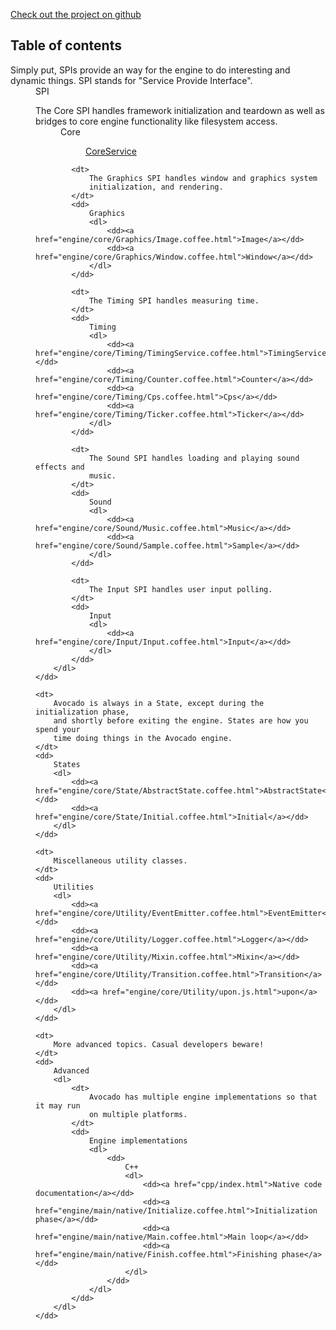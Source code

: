 [Check out the project on github](https://github.com/cha0s/avocado)

## Table of contents

<dl>
	<dt>
		Simply put, SPIs provide an way for the engine to do interesting and
		dynamic things. SPI stands for "Service Provide Interface".
	</dt>
	<dd>
		SPI
		<dl>
			<dt>
				The Core SPI handles framework initialization and teardown as
				well as bridges to core engine functionality like filesystem
				access.
			</dt>
			<dd>
				Core
				<dl>
					<dd><a href="engine/core/CoreService.coffee.html">CoreService</a></dd>
				</dl>
			</dd>
			
			<dt>
				The Graphics SPI handles window and graphics system
				initialization, and rendering.
			</dt>
			<dd>
				Graphics
				<dl>
					<dd><a href="engine/core/Graphics/Image.coffee.html">Image</a></dd>
					<dd><a href="engine/core/Graphics/Window.coffee.html">Window</a></dd>
				</dl>
			</dd>
			
			<dt>
				The Timing SPI handles measuring time.
			</dt>
			<dd>
				Timing
				<dl>
					<dd><a href="engine/core/Timing/TimingService.coffee.html">TimingService</a></dd>
					<dd><a href="engine/core/Timing/Counter.coffee.html">Counter</a></dd>
					<dd><a href="engine/core/Timing/Cps.coffee.html">Cps</a></dd>
					<dd><a href="engine/core/Timing/Ticker.coffee.html">Ticker</a></dd>
				</dl>
			</dd>
			
			<dt>
				The Sound SPI handles loading and playing sound effects and
				music.
			</dt>
			<dd>
				Sound
				<dl>
					<dd><a href="engine/core/Sound/Music.coffee.html">Music</a></dd>
					<dd><a href="engine/core/Sound/Sample.coffee.html">Sample</a></dd>
				</dl>
			</dd>
			
			<dt>
				The Input SPI handles user input polling.
			</dt>
			<dd>
				Input
				<dl>
					<dd><a href="engine/core/Input/Input.coffee.html">Input</a></dd>
				</dl>
			</dd>
		</dl>
	</dd>
	
	<dt>
		Avocado is always in a State, except during the initialization phase,
		and shortly before exiting the engine. States are how you spend your
		time doing things in the Avocado engine.	
	</dt>
	<dd>
		States
		<dl>
			<dd><a href="engine/core/State/AbstractState.coffee.html">AbstractState</a></dd>
			<dd><a href="engine/core/State/Initial.coffee.html">Initial</a></dd>
		</dl>
	</dd>
	
	<dt>
		Miscellaneous utility classes.
	</dt>
	<dd>
		Utilities
		<dl>
			<dd><a href="engine/core/Utility/EventEmitter.coffee.html">EventEmitter</a></dd>
			<dd><a href="engine/core/Utility/Logger.coffee.html">Logger</a></dd>
			<dd><a href="engine/core/Utility/Mixin.coffee.html">Mixin</a></dd>
			<dd><a href="engine/core/Utility/Transition.coffee.html">Transition</a></dd>
			<dd><a href="engine/core/Utility/upon.js.html">upon</a></dd>
		</dl>
	</dd>
	
	<dt>
		More advanced topics. Casual developers beware!	
	</dt>
	<dd>
		Advanced
		<dl>
			<dt>
				Avocado has multiple engine implementations so that it may run
				on multiple platforms.
			</dt>
			<dd>
				Engine implementations
				<dl>
					<dd>
						C++
						<dl>
							<dd><a href="cpp/index.html">Native code documentation</a></dd>
							<dd><a href="engine/main/native/Initialize.coffee.html">Initialization phase</a></dd>
							<dd><a href="engine/main/native/Main.coffee.html">Main loop</a></dd>
							<dd><a href="engine/main/native/Finish.coffee.html">Finishing phase</a></dd>
						</dl>
					</dd>
				</dl>
			</dd>
		</dl>
	</dd>
</dl>
